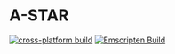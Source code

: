 # A-STAR
[![cross-platform build](https://github.com/arshavirmirzakhani/astar/actions/workflows/cmake-multi-platform.yml/badge.svg)](https://github.com/arshavirmirzakhani/astar/actions/workflows/cmake-multi-platform.yml)
 [![Emscripten Build](https://github.com/arshavirmirzakhani/astar/actions/workflows/emscripten-build.yml/badge.svg)](https://github.com/arshavirmirzakhani/astar/actions/workflows/emscripten-build.yml)
